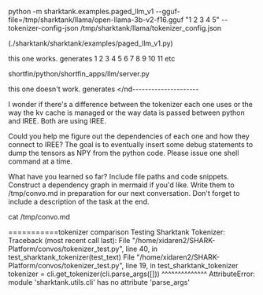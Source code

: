 python -m sharktank.examples.paged_llm_v1 --gguf-file=/tmp/sharktank/llama/open-llama-3b-v2-f16.gguf "1 2 3 4 5" --tokenizer-config-json /tmp/sharktank/llama/tokenizer_config.json

(./sharktank/sharktank/examples/paged_llm_v1.py)

this one works. generates 1 2 3 4 5 6 7 8 9 10 11 etc

shortfin/python/shortfin_apps/llm/server.py

this one doesn't work. generates </nd---------------------

I wonder if there's a difference between the tokenizer each one uses or the way the kv cache is managed or the way data is passed between python and IREE. Both are using IREE.

Could you help me figure out the dependencies of each one and how they connect to IREE? The goal is to eventually insert some debug statements to dump the tensors as NPY from the python code. Please issue one shell command at a time.

What have you learned so far? Include file paths and code snippets. Construct a dependency graph in mermaid if you'd like. Write them to /tmp/convo.md in preparation for our next conversation. Don't forget to include a description of the task at the end.

cat /tmp/convo.md


===========tokenizer comparison
Testing Sharktank Tokenizer:
Traceback (most recent call last):
  File "/home/xidaren2/SHARK-Platform/convos/tokenizer_test.py", line 40, in <module>
    test_sharktank_tokenizer(test_text)
  File "/home/xidaren2/SHARK-Platform/convos/tokenizer_test.py", line 19, in test_sharktank_tokenizer
    tokenizer = cli.get_tokenizer(cli.parse_args([]))
                                  ^^^^^^^^^^^^^^
AttributeError: module 'sharktank.utils.cli' has no attribute 'parse_args'
